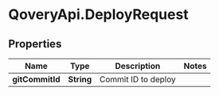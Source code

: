 # QoveryApi.DeployRequest

## Properties

Name | Type | Description | Notes
------------ | ------------- | ------------- | -------------
**gitCommitId** | **String** | Commit ID to deploy | 


